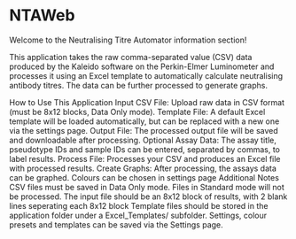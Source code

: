 # NTAWeb

Welcome to the Neutralising Titre Automator information section!

This application takes the raw comma-separated value (CSV) data produced by the Kaleido software on the Perkin-Elmer Luminometer and processes it using an Excel template to automatically calculate neutralising antibody titres. The data can be further processed to generate graphs.

How to Use This Application
Input CSV File: Upload raw data in CSV format (must be 8x12 blocks, Data Only mode).
Template File: A default Excel template will be loaded automatically, but can be replaced with a new one via the settings page.
Output File: The processed output file will be saved and downloadable after processing.
Optional Assay Data: The assay title, pseudotype IDs and sample IDs can be entered, separated by commas, to label results.
Process File: Processes your CSV and produces an Excel file with processed results.
Create Graphs: After processing, the assays data can be graphed. Colours can be chosen in settings page
Additional Notes
CSV files must be saved in Data Only mode. Files in Standard mode will not be processed. The input file should be an 8x12 block of results, with 2 blank lines seperating each 8x12 block
Template files should be stored in the application folder under a Excel_Templates/ subfolder.
Settings, colour presets and templates can be saved via the Settings page.